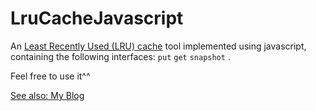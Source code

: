 # LruCacheJavascript
An [Least Recently Used (LRU) cache](https://en.wikipedia.org/wiki/Cache_replacement_policies#LRU) tool implemented using javascript, containing the following interfaces:
 ```put```
 ```get``` 
 ```snapshot``` .

Feel free to use it^^

[See also: My Blog](https://www.jianshu.com/p/6e549dfc17b7)
